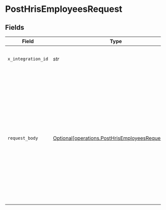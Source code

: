 # PostHrisEmployeesRequest


## Fields

| Field                                                                                                                                                                                                                                                                                                                            | Type                                                                                                                                                                                                                                                                                                                             | Required                                                                                                                                                                                                                                                                                                                         | Description                                                                                                                                                                                                                                                                                                                      | Example                                                                                                                                                                                                                                                                                                                          |
| -------------------------------------------------------------------------------------------------------------------------------------------------------------------------------------------------------------------------------------------------------------------------------------------------------------------------------- | -------------------------------------------------------------------------------------------------------------------------------------------------------------------------------------------------------------------------------------------------------------------------------------------------------------------------------- | -------------------------------------------------------------------------------------------------------------------------------------------------------------------------------------------------------------------------------------------------------------------------------------------------------------------------------- | -------------------------------------------------------------------------------------------------------------------------------------------------------------------------------------------------------------------------------------------------------------------------------------------------------------------------------- | -------------------------------------------------------------------------------------------------------------------------------------------------------------------------------------------------------------------------------------------------------------------------------------------------------------------------------- |
| `x_integration_id`                                                                                                                                                                                                                                                                                                               | *str*                                                                                                                                                                                                                                                                                                                            | :heavy_check_mark:                                                                                                                                                                                                                                                                                                               | ID of the integration you want to interact with.                                                                                                                                                                                                                                                                                 |                                                                                                                                                                                                                                                                                                                                  |
| `request_body`                                                                                                                                                                                                                                                                                                                   | [Optional[operations.PostHrisEmployeesRequestBody]](../../models/operations/posthrisemployeesrequestbody.md)                                                                                                                                                                                                                     | :heavy_minus_sign:                                                                                                                                                                                                                                                                                                               | POST /hris/employees request body                                                                                                                                                                                                                                                                                                | {<br/>"first_name": "John",<br/>"last_name": "Doe",<br/>"work_email": "john.doe@acme.com",<br/>"gender": "MALE",<br/>"date_of_birth": "1986-01-01",<br/>"start_date": "2020-04-07",<br/>"job_title": "Integrations Team Lead",<br/>"home_address": {<br/>"city": "Berlin",<br/>"country": "DE",<br/>"state": "Berlin",<br/>"street_1": "Sonnenallee 63",<br/>"zip_code": "12045"<br/>}<br/>} |